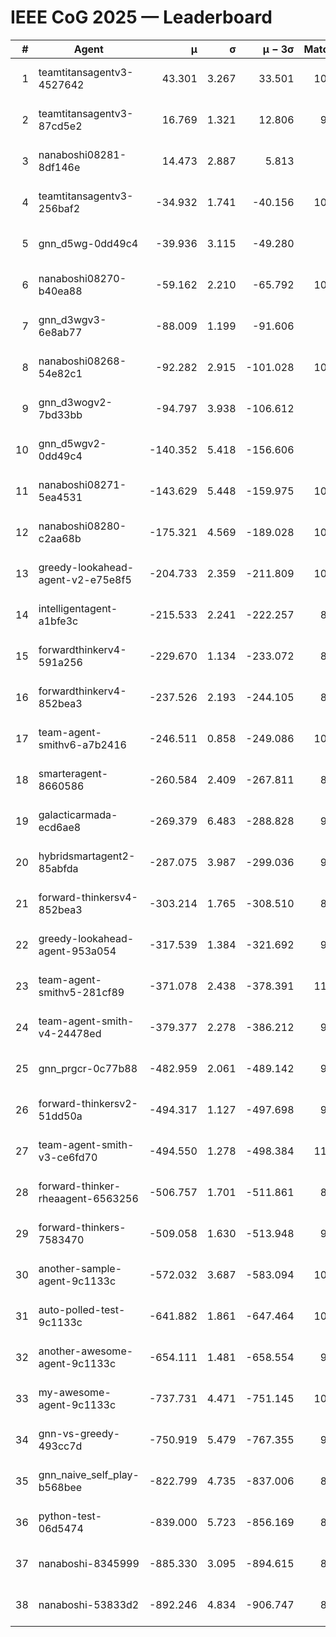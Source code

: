 # IEEE CoG 2025 — Leaderboard

| # | Agent | μ | σ | μ − 3σ | Matches | Updated |
|---:|---|---:|---:|---:|---:|---|
| 1 | teamtitansagentv3-4527642 | 43.301 | 3.267 | 33.501 | 10776 | 2025-08-31 21:24 |
| 2 | teamtitansagentv3-87cd5e2 | 16.769 | 1.321 | 12.806 | 9658 | 2025-08-31 21:24 |
| 3 | nanaboshi08281-8df146e | 14.473 | 2.887 | 5.813 | 396 | 2025-08-31 21:24 |
| 4 | teamtitansagentv3-256baf2 | -34.932 | 1.741 | -40.156 | 10614 | 2025-08-31 21:24 |
| 5 | gnn_d5wg-0dd49c4 | -39.936 | 3.115 | -49.280 | 240 | 2025-08-31 21:24 |
| 6 | nanaboshi08270-b40ea88 | -59.162 | 2.210 | -65.792 | 10580 | 2025-08-31 21:24 |
| 7 | gnn_d3wgv3-6e8ab77 | -88.009 | 1.199 | -91.606 | 278 | 2025-08-31 21:24 |
| 8 | nanaboshi08268-54e82c1 | -92.282 | 2.915 | -101.028 | 10160 | 2025-08-31 21:24 |
| 9 | gnn_d3wogv2-7bd33bb | -94.797 | 3.938 | -106.612 | 434 | 2025-08-31 21:24 |
| 10 | gnn_d5wgv2-0dd49c4 | -140.352 | 5.418 | -156.606 | 306 | 2025-08-31 21:24 |
| 11 | nanaboshi08271-5ea4531 | -143.629 | 5.448 | -159.975 | 10638 | 2025-08-31 21:24 |
| 12 | nanaboshi08280-c2aa68b | -175.321 | 4.569 | -189.028 | 10038 | 2025-08-31 21:24 |
| 13 | greedy-lookahead-agent-v2-e75e8f5 | -204.733 | 2.359 | -211.809 | 10450 | 2025-08-31 21:24 |
| 14 | intelligentagent-a1bfe3c | -215.533 | 2.241 | -222.257 | 8606 | 2025-08-31 21:24 |
| 15 | forwardthinkerv4-591a256 | -229.670 | 1.134 | -233.072 | 8583 | 2025-08-31 21:24 |
| 16 | forwardthinkerv4-852bea3 | -237.526 | 2.193 | -244.105 | 8579 | 2025-08-31 21:24 |
| 17 | team-agent-smithv6-a7b2416 | -246.511 | 0.858 | -249.086 | 10960 | 2025-08-31 21:24 |
| 18 | smarteragent-8660586 | -260.584 | 2.409 | -267.811 | 8517 | 2025-08-31 21:24 |
| 19 | galacticarmada-ecd6ae8 | -269.379 | 6.483 | -288.828 | 9620 | 2025-08-31 21:24 |
| 20 | hybridsmartagent2-85abfda | -287.075 | 3.987 | -299.036 | 9011 | 2025-08-31 21:24 |
| 21 | forward-thinkersv4-852bea3 | -303.214 | 1.765 | -308.510 | 8256 | 2025-08-31 21:24 |
| 22 | greedy-lookahead-agent-953a054 | -317.539 | 1.384 | -321.692 | 9498 | 2025-08-31 21:24 |
| 23 | team-agent-smithv5-281cf89 | -371.078 | 2.438 | -378.391 | 11140 | 2025-08-31 21:24 |
| 24 | team-agent-smith-v4-24478ed | -379.377 | 2.278 | -386.212 | 9938 | 2025-08-31 21:24 |
| 25 | gnn_prgcr-0c77b88 | -482.959 | 2.061 | -489.142 | 9450 | 2025-08-31 21:24 |
| 26 | forward-thinkersv2-51dd50a | -494.317 | 1.127 | -497.698 | 9336 | 2025-08-31 21:24 |
| 27 | team-agent-smith-v3-ce6fd70 | -494.550 | 1.278 | -498.384 | 11318 | 2025-08-31 21:24 |
| 28 | forward-thinker-rheaagent-6563256 | -506.757 | 1.701 | -511.861 | 8904 | 2025-08-31 21:24 |
| 29 | forward-thinkers-7583470 | -509.058 | 1.630 | -513.948 | 9720 | 2025-08-31 21:24 |
| 30 | another-sample-agent-9c1133c | -572.032 | 3.687 | -583.094 | 10260 | 2025-08-31 21:24 |
| 31 | auto-polled-test-9c1133c | -641.882 | 1.861 | -647.464 | 10540 | 2025-08-31 21:24 |
| 32 | another-awesome-agent-9c1133c | -654.111 | 1.481 | -658.554 | 9840 | 2025-08-31 21:24 |
| 33 | my-awesome-agent-9c1133c | -737.731 | 4.471 | -751.145 | 10400 | 2025-08-31 21:24 |
| 34 | gnn-vs-greedy-493cc7d | -750.919 | 5.479 | -767.355 | 9080 | 2025-08-31 21:24 |
| 35 | gnn_naive_self_play-b568bee | -822.799 | 4.735 | -837.006 | 8680 | 2025-08-31 21:24 |
| 36 | python-test-06d5474 | -839.000 | 5.723 | -856.169 | 8820 | 2025-08-31 21:24 |
| 37 | nanaboshi-8345999 | -885.330 | 3.095 | -894.615 | 8650 | 2025-08-31 21:24 |
| 38 | nanaboshi-53833d2 | -892.246 | 4.834 | -906.747 | 8120 | 2025-08-31 21:24 |
